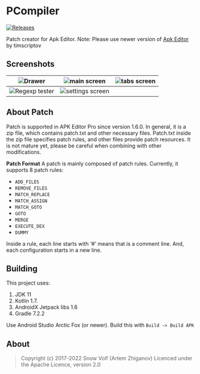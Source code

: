 # PCompiler
[![Releases](https://img.shields.io/github/release/SnowVolf/PCompiler.svg)](https://github.com/SnowVolf/PCompiler/releases/latest)

Patch creator for Apk Editor.
Note: Please use newer version of [Apk Editor](https://github.com/TimScriptov/ApkEditor) by timscriptov
## Screenshots
| ![Drawer](https://raw.githubusercontent.com/SnowVolf/PCompiler/master/screenshots/img_drawer.png) | ![main screen](https://raw.githubusercontent.com/SnowVolf/PCompiler/master/screenshots/img_main.png) | ![tabs screen](https://raw.githubusercontent.com/SnowVolf/PCompiler/master/screenshots/img_tabs.png) |
|--|--|--|
| ![Regexp tester](https://raw.githubusercontent.com/SnowVolf/PCompiler/master/screenshots/img_regexp.png) | ![settings screen](https://raw.githubusercontent.com/SnowVolf/PCompiler/master/screenshots/img_settings.png) |  |
## About Patch
Patch is supported in APK Editor Pro since version 1.6.0. In general, it is a zip file, which contains patch.txt and other necessary files. Patch.txt inside the zip file specifies patch rules, and other files provide patch resources.
It is not mature yet, please be careful when combining with other modifications.

**Patch Format**
A patch is mainly composed of patch rules. Currently, it supports 8 patch rules:
 - `ADD_FILES`
 - `REMOVE_FILES`
 - `MATCH_REPLACE`
 - `MATCH_ASSIGN`
 - `MATCH_GOTO`
 - `GOTO`
 - `MERGE`
 - `EXECUTE_DEX`
 - `DUMMY`

Inside a rule, each line starts with ‘#’ means that is a comment line. And, each configuration starts in a new line.

## Building
This project uses:

 1. JDK 11
 2. Kotlin 1.7.
 3. AndroidX Jetpack libs 1.6
 4. Gradle 7.2.2
 
 Use Android Studio Arctic Fox (or newer). Build this with `Build -> Build APK`
 ## About
 

> Copyright (c) 2017-2022 Snow Volf (Artem Zhiganov)
> Licenced under the Apache Licence, version 2.0

